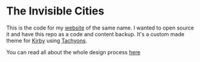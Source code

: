 The Invisible Cities
================
 
This is the code for my [website](https://the-invisible-cities.com) of the same name. I wanted to open source it and have this repo as a code and content backup. 
It's a custom made theme for [Kirby](https://getkirby.com) using [Tachyons](https://tachyons.io/).
 
You can read all about the whole design process [here](https://jerome-arfouche.com/blog)
